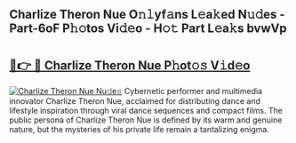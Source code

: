 ## Charlize Theron Nue O𝚗𝚕yf𝚊ns L𝚎a𝚔ed N𝚞𝚍es - Part-6oF P𝚑𝚘tos Vi𝚍𝚎o - H𝚘𝚝 Part L𝚎a𝚔s bvwVp

# <h2><a href="http://kfcidta.oniu.top/?m=Charlize+Theron+Nue">🔗👉 🔴 Charlize Theron Nue P𝚑ot𝚘𝚜 V𝚒d𝚎o</a></h2>

[![Charlize Theron Nue Nu𝚍e𝚜](https://i.imgur.com/0qMVB7G.gif)](http://kfcidta.oniu.top/?m=Charlize+Theron+Nue)
Cybernetic performer and multimedia innovator Charlize Theron Nue, acclaimed for distributing dance and lifestyle inspiration through viral dance sequences and compact films. The public persona of Charlize Theron Nue is defined by its warm and genuine nature, but the mysteries of his private life remain a tantalizing enigma.  
